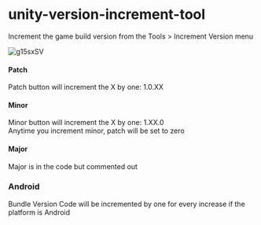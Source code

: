 # unity-version-increment-tool
Increment the game build version from the Tools > Increment Version menu

![g15sxSV](https://user-images.githubusercontent.com/80344773/199745603-3bce6e97-a0a4-47bf-bd93-5f4f181a1947.png)

#### Patch
Patch button will increment the X by one: 1.0.XX

#### Minor
Minor button will increment the X by one: 1.XX.0  
Anytime you increment minor, patch will be set to zero

#### Major
Major is in the code but commented out

### Android
Bundle Version Code will be incremented by one for every increase if the platform is Android
